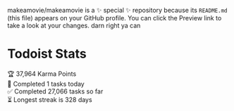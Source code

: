 makeamovie/makeamovie is a ✨ special ✨ repository because its `README.md` (this file) appears on your GitHub profile.
You can click the Preview link to take a look at your changes. darn right ya can

# Todoist Stats

<!-- TODO-IST:START -->
🏆  37,964 Karma Points           
🌸  Completed 1 tasks today           
✅  Completed 27,066 tasks so far           
⏳  Longest streak is 328 days
<!-- TODO-IST:END -->
